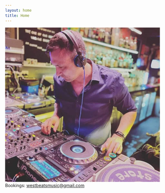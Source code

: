 ```yaml
---
layout: home
title: Home
---
```


<p class="message">
  <img src="/westbeats.jpg"/>
  Bookings: <a href="mailto:westbeatsmusic@gmail.com">westbeatsmusic@gmail.com</a>
</p>
